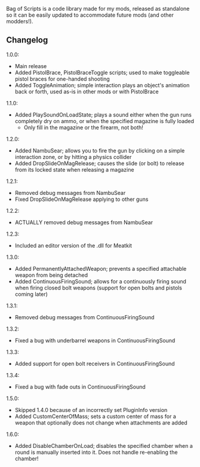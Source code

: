 Bag of Scripts is a code library made for my mods, released as standalone so it can be easily updated to accommodate future mods (and other modders!).

## Changelog

1.0.0:
- Main release
- Added PistolBrace, PistolBraceToggle scripts; used to make toggleable pistol braces for one-handed shooting
- Added ToggleAnimation; simple interaction plays an object's animation back or forth, used as-is in other mods or with PistolBrace

1.1.0:
- Added PlaySoundOnLoadState; plays a sound either when the gun runs completely dry on ammo, or when the specified magazine is fully loaded
	* Only fill in the magazine or the firearm, not both!

1.2.0:
- Added NambuSear; allows you to fire the gun by clicking on a simple interaction zone, or by hitting a physics collider
- Added DropSlideOnMagRelease; causes the slide (or bolt) to release from its locked state when releasing a magazine

1.2.1:
- Removed debug messages from NambuSear
- Fixed DropSlideOnMagRelease applying to other guns

1.2.2:
- ACTUALLY removed debug messages from NambuSear

1.2.3:
- Included an editor version of the .dll for Meatkit

1.3.0:
- Added PermanentlyAttachedWeapon; prevents a specified attachable weapon from being detached
- Added ContinuousFiringSound; allows for a continuously firing sound when firing closed bolt weapons (support for open bolts and pistols coming later)

1.3.1:
- Removed debug messages from ContinuousFiringSound

1.3.2:
- Fixed a bug with underbarrel weapons in ContinuousFiringSound

1.3.3:
- Added support for open bolt receivers in ContinuousFiringSound

1.3.4:
- Fixed a bug with fade outs in ContinuousFiringSound

1.5.0:
- Skipped 1.4.0 because of an incorrectly set PluginInfo version
- Added CustomCenterOfMass; sets a custom center of mass for a weapon that optionally does not change when attachments are added

1.6.0:
- Added DisableChamberOnLoad; disables the specified chamber when a round is manually inserted into it. Does not handle re-enabling the chamber!